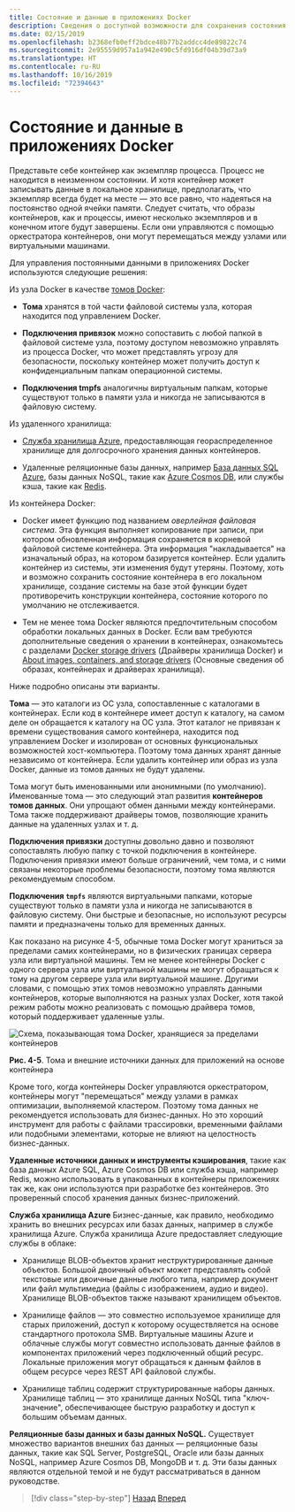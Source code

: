 ```yaml
---
title: Состояние и данные в приложениях Docker
description: Сведения о доступной возможности для сохранения состояния в контейнерных приложениях.
ms.date: 02/15/2019
ms.openlocfilehash: b2368efb0eff2bdce48b77b2addcc4de89822c74
ms.sourcegitcommit: 2e95559d957a1a942e490c5fd916df04b39d73a9
ms.translationtype: HT
ms.contentlocale: ru-RU
ms.lasthandoff: 10/16/2019
ms.locfileid: "72394643"
---
```

# <a name="state-and-data-in-docker-applications"></a>Состояние и данные в приложениях Docker

Представьте себе контейнер как экземпляр процесса. Процесс не находится в неизменном состоянии. И хотя контейнер может записывать данные в локальное хранилище, предполагать, что экземпляр всегда будет на месте — это все равно, что надеяться на постоянство одной ячейки памяти. Следует считать, что образы контейнеров, как и процессы, имеют несколько экземпляров и в конечном итоге будут завершены. Если они управляются с помощью оркестратора контейнеров, они могут перемещаться между узлами или виртуальными машинами.

Для управления постоянными данными в приложениях Docker используются следующие решения:

Из узла Docker в качестве [томов Docker](https://docs.docker.com/engine/admin/volumes/):

- **Тома** хранятся в той части файловой системы узла, которая находится под управлением Docker.

- **Подключения привязок** можно сопоставить с любой папкой в файловой системе узла, поэтому доступом невозможно управлять из процесса Docker, что может представлять угрозу для безопасности, поскольку контейнер может получить доступ к конфиденциальным папкам операционной системы.

- **Подключения tmpfs** аналогичны виртуальным папкам, которые существуют только в памяти узла и никогда не записываются в файловую систему.

Из удаленного хранилища:

- [Служба хранилища Azure](https://azure.microsoft.com/documentation/services/storage/), предоставляющая геораспределенное хранилище для долгосрочного хранения данных контейнеров.

- Удаленные реляционные базы данных, например [База данных SQL Azure](https://azure.microsoft.com/services/sql-database/), базы данных NoSQL, такие как [Azure Cosmos DB](https://docs.microsoft.com/azure/cosmos-db/introduction), или службы кэша, такие как [Redis](https://redis.io/).

Из контейнера Docker:

- Docker имеет функцию под названием *оверлейная файловая система*. Эта функция выполняет копирование при записи, при котором обновленная информация сохраняется в корневой файловой системе контейнера. Эта информация "накладывается" на изначальный образ, на котором базируется контейнер. Если удалить контейнер из системы, эти изменения будут утеряны. Поэтому, хоть и возможно сохранить состояние контейнера в его локальном хранилище, создание системы на базе этой функции будет противоречить конструкции контейнера, состояние которого по умолчанию не отслеживается.

- Тем не менее тома Docker являются предпочтительным способом обработки локальных данных в Docker. Если вам требуются дополнительные сведения о хранении в контейнерах, ознакомьтесь с разделами [Docker storage drivers](https://docs.docker.com/engine/userguide/storagedriver/) (Драйверы хранилища Docker) и [About images, containers, and storage drivers](https://docs.docker.com/engine/userguide/storagedriver/imagesandcontainers/) (Основные сведения об образах, контейнерах и драйверах хранилища).

Ниже подробно описаны эти варианты.

**Тома** — это каталоги из ОС узла, сопоставленные с каталогами в контейнерах. Если код в контейнере имеет доступ к каталогу, на самом деле он обращается к каталогу на ОС узла. Этот каталог не привязан к времени существования самого контейнера, находится под управлением Docker и изолирован от основных функциональных возможностей хост-компьютера. Поэтому тома данных хранят данные независимо от контейнера. Если удалить контейнер или образ из узла Docker, данные из томов данных не будут удалены.

Тома могут быть именованными или анонимными (по умолчанию). Именованные тома — это следующий этап развития **контейнеров томов данных**. Они упрощают обмен данными между контейнерами. Тома также поддерживают драйверы томов, позволяющие хранить данные на удаленных узлах и т. д.

**Подключения привязки** доступны довольно давно и позволяют сопоставлять любую папку с точкой подключения в контейнере. Подключения привязки имеют больше ограничений, чем тома, и с ними связаны некоторые проблемы безопасности, поэтому тома являются рекомендуемым способом.

**Подключения `tmpfs`** являются виртуальными папками, которые существуют только в памяти узла и никогда не записываются в файловую систему. Они быстрые и безопасные, но используют ресурсы памяти и предназначены только для временных данных.

Как показано на рисунке 4-5, обычные тома Docker могут храниться за пределами самих контейнерами, но в физических границах сервера узла или виртуальной машины. Тем не менее контейнеры Docker с одного сервера узла или виртуальной машины не могут обращаться к тому на другом сервере узла или виртуальной машине. Другими словами, с помощью этих томов невозможно управлять данными контейнеров, которые выполняются на разных узлах Docker, хотя такой режим работы можно реализовать с помощью драйвера томов, который поддерживает удаленные узлы.

![Схема, показывающая тома Docker, хранящиеся за пределами контейнеров](./media/state-and-data-in-docker-applications/container-based-application-external-data-sources.png)

**Рис. 4-5**. Тома и внешние источники данных для приложений на основе контейнера

Кроме того, когда контейнеры Docker управляются оркестратором, контейнеры могут "перемещаться" между узлами в рамках оптимизации, выполняемой кластером. Поэтому тома данных не рекомендуется использовать для бизнес-данных. Но это хороший инструмент для работы с файлами трассировки, временными файлами или подобными элементами, которые не влияют на целостность бизнес-данных.

**Удаленные источники данных и инструменты кэширования**, такие как база данных Azure SQL, Azure Cosmos DB или служба кэша, например Redis, можно использовать в упакованных в контейнеры приложениях так же, как они используются при разработке без контейнеров. Это проверенный способ хранения данных бизнес-приложений.

**Служба хранилища Azure** Бизнес-данные, как правило, необходимо хранить во внешних ресурсах или базах данных, например в службе хранилища Azure. Служба хранилища Azure предоставляет следующие службы в облаке:

- Хранилище BLOB-объектов хранит неструктурированные данные объектов. Большой двоичный объект может представлять собой текстовые или двоичные данные любого типа, например документ или файл мультимедиа (файлы с изображением, аудио и видео). Хранилище BLOB-объектов также называют хранилищем объектов.

- Хранилище файлов — это совместно используемое хранилище для старых приложений, доступ к которому осуществляется на основе стандартного протокола SMB. Виртуальные машины Azure и облачные службы могут совместно использовать данные файлов в компонентах приложений через подключенный общий ресурс. Локальные приложения могут обращаться к данным файлов в общем ресурсе через REST API файловой службы.

- Хранилище таблиц содержит структурированные наборы данных. Хранилище таблиц — это хранилище данных NoSQL типа "ключ-значение", обеспечивающее быструю разработку и доступ к большим объемам данных.

**Реляционные базы данных и базы данных NoSQL.** Существует множество вариантов внешних баз данных — реляционные базы данных, такие как SQL Server, PostgreSQL, Oracle или базы данных NoSQL, например Azure Cosmos DB, MongoDB и т. д. Эти базы данных являются отдельной темой и не будут рассматриваться в данном руководстве.

>[!div class="step-by-step"]
>[Назад](monolithic-applications.md)
>[Вперед](soa-applications.md)
